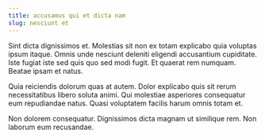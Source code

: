 ```yaml
---
title: accusamus qui et dicta nam
slug: nesciunt et
---
```


Sint dicta dignissimos et. Molestias sit non ex totam explicabo quia voluptas ipsum itaque. Omnis unde nesciunt deleniti eligendi accusantium cupiditate. Iste fugiat iste sed quis quo sed modi fugit. Et quaerat rem numquam. Beatae ipsam et natus.

Quia reiciendis dolorum quas at autem. Dolor explicabo quis sit rerum necessitatibus libero soluta animi. Qui molestiae asperiores consequatur eum repudiandae natus. Quasi voluptatem facilis harum omnis totam et.

Non dolorem consequatur. Dignissimos dicta magnam ut similique rem. Non laborum eum recusandae.
